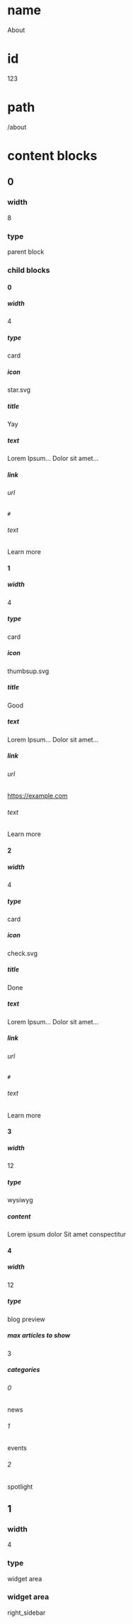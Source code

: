 # name
About

# id
123

# path
/about

# content blocks
## 0
### width
8

### type
parent block

### child blocks
#### 0
##### width
4

##### type
card

##### icon
star.svg

##### title
Yay

##### text
Lorem Ipsum...
Dolor sit amet...

##### link
###### url
```
#
```

###### text
Learn more

#### 1
##### width
4

##### type
card

##### icon
thumbsup.svg

##### title
Good

##### text
Lorem Ipsum...
Dolor sit amet...

##### link
###### url
https://example.com

###### text
Learn more

#### 2
##### width
4

##### type
card

##### icon
check.svg

##### title
Done

##### text
Lorem Ipsum...
Dolor sit amet...

##### link
###### url
```
#
```

###### text
Learn more

#### 3
##### width
12

##### type
wysiwyg

##### content
Lorem ipsum dolor
Sit amet conspectitur

#### 4
##### width
12

##### type
blog preview

##### max articles to show
3

##### categories
###### 0
news

###### 1
events

###### 2
spotlight

## 1
### width
4

### type
widget area

### widget area
right_sidebar
